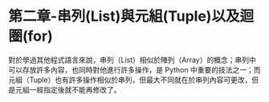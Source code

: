 # 第二章-串列\(List\)與元組\(Tuple\)以及迴圈\(for\)

對於學過其他程式語言來說，串列（List）相似於陣列（Array）的概念；串列中可以存放許多內容，也同時對他進行許多操作，是 Python 中重要的技法之一；而元組（Tuple）也有許多操作相似於串列，但最大不同就在於串列內容可更改，但是元組一經指定後就不能再修改了。

